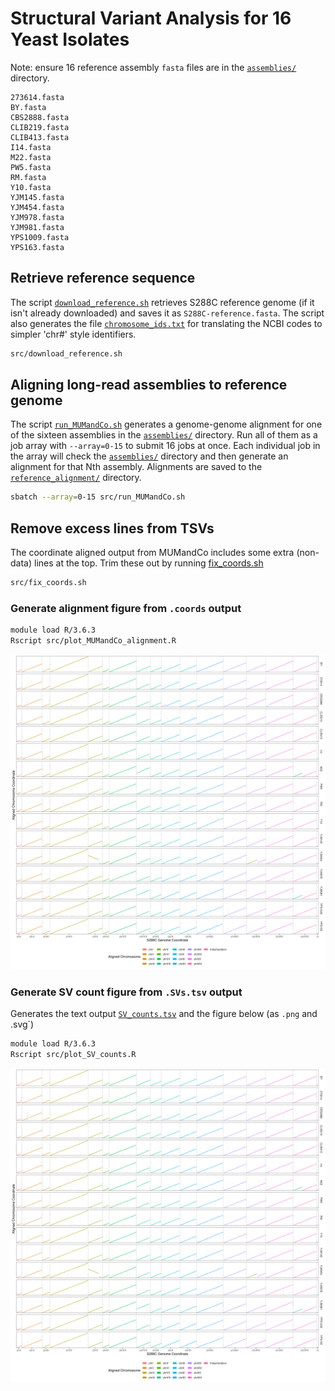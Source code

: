# Structural Variant Analysis for 16 Yeast Isolates
Note: ensure 16 reference assembly `fasta` files are in the [`assemblies/`](/assemblies/) directory.

```
273614.fasta
BY.fasta
CBS2888.fasta
CLIB219.fasta
CLIB413.fasta
I14.fasta
M22.fasta
PW5.fasta
RM.fasta
Y10.fasta
YJM145.fasta
YJM454.fasta
YJM978.fasta
YJM981.fasta
YPS1009.fasta
YPS163.fasta
```

## Retrieve reference sequence
The script [`download_reference.sh`](src/download_reference.sh) retrieves S288C reference genome
(if it isn't already downloaded) and saves it as `S288C-reference.fasta`. The script also generates
the file [`chromosome_ids.txt`](chromosome_ids.txt) for translating the NCBI codes to simpler 'chr#'
style identifiers.
```bash
src/download_reference.sh
```

## Aligning long-read assemblies to reference genome
The script [`run_MUMandCo.sh`](src/run_MUMandCo.sh) generates a genome-genome alignment for one
of the sixteen assemblies in the [`assemblies/`](/assemblies/) directory. Run all of them as a
job array with `--array=0-15` to submit 16 jobs at once. Each individual job in the array will
check the [`assemblies/`](/assemblies/) directory and then generate an alignment for that Nth
assembly. Alignments are saved to the [`reference_alignment/`](/reference_alignment/) directory.
```bash
sbatch --array=0-15 src/run_MUMandCo.sh
```

## Remove excess lines from TSVs
The coordinate aligned output from MUMandCo includes some extra (non-data) lines at the top.
Trim these out by running [fix_coords.sh](src/fix_coords.sh)
```bash
src/fix_coords.sh
```

### Generate alignment figure from `.coords` output
```bash
module load R/3.6.3
Rscript src/plot_MUMandCo_alignment.R
```

![](reference_alignment/all-aligned-S288C.png)


### Generate SV count figure  from `.SVs.tsv` output
Generates the text output [`SV_counts.tsv`](/reference_alignment/SV_counts.tsv) and the figure
below (as `.png` and .svg`)
```bash
module load R/3.6.3
Rscript src/plot_SV_counts.R
```

![](reference_alignment/all-aligned-S288C.png)